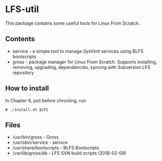 # LFS-util
This package contains some useful tools for Linux From Scratch.
## Contents
- service - a simple tool to manage SysVInit services using BLFS bootscripts
- gross - package manager for Linux From Scratch. Supports installing, removing, upgrading, dependencies, syncing with Subversion LFS repository

## How to install
In Chapter 6, just before chrooting, run

    # ./install.sh $LFS

## Files
- /usr/bin/gross - Gross
- /usr/sbin/service - serivce
- /usr/share/bootscripts - BLFS Bootscripts
- /var/lib/gross/db - LFS SVN build scripts (2016-02-09)
